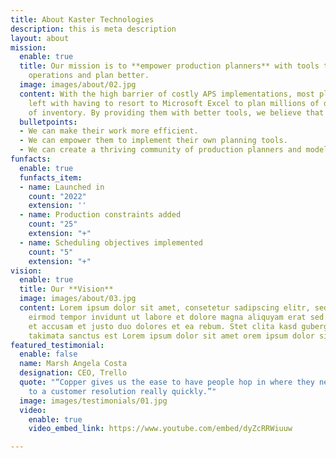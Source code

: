 ```yaml
---
title: About Kaster Technologies
description: this is meta description
layout: about
mission:
  enable: true
  title: Our mission is to **empower production planners** with tools to model their
    operations and plan better.
  image: images/about/02.jpg
  content: With the high barrier of costly APS implementations, most planners are
    left with having to resort to Microsoft Excel to plan millions of dollars worth
    of inventory. By providing them with better tools, we believe that
  bulletpoints:
  - We can make their work more efficient.
  - We can empower them to implement their own planning tools.
  - We can create a thriving community of production planners and modelers.
funfacts:
  enable: true
  funfacts_item:
  - name: Launched in
    count: "2022"
    extension: ''
  - name: Production constraints added
    count: "25"
    extension: "+"
  - name: Scheduling objectives implemented
    count: "5"
    extension: "+"
vision:
  enable: true
  title: Our **Vision**
  image: images/about/03.jpg
  content: Lorem ipsum dolor sit amet, consetetur sadipscing elitr, sed diam nonumy
    eirmod tempor invidunt ut labore et dolore magna aliquyam erat sed. At vero eos
    et accusam et justo duo dolores et ea rebum. Stet clita kasd gubergren, no sea
    takimata sanctus est Lorem ipsum dolor sit amet orem ipsum dolor sit amet
featured_testimonial:
  enable: false
  name: Marsh Angela Costa
  designation: CEO, Trello
  quote: "“Copper gives us the ease to have people hop in where they need to, to get
    to a customer resolution really quickly.”"
  image: images/testimonials/01.jpg
  video:
    enable: true
    video_embed_link: https://www.youtube.com/embed/dyZcRRWiuuw

---
```

